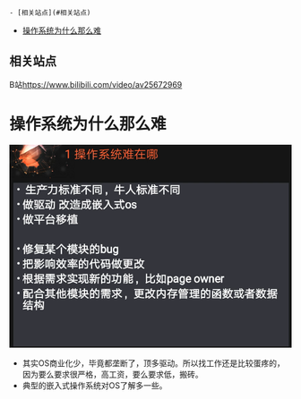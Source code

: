 <!-- TOC depthFrom:1 depthTo:6 withLinks:1 updateOnSave:1 orderedList:0 -->

	- [相关站点](#相关站点)
- [操作系统为什么那么难](#操作系统为什么那么难)

<!-- /TOC -->

## 相关站点

B站<https://www.bilibili.com/video/av25672969>

# 操作系统为什么那么难

![1530415083799.png](image/1530415083799.png)

* 其实OS商业化少，毕竟都垄断了，顶多驱动。所以找工作还是比较蛋疼的，因为要么要求很严格，高工资，要么要求低，搬砖。
* 典型的嵌入式操作系统对OS了解多一些。
